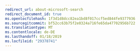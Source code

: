 ```yaml
---
redirect_url: about-microsoft-search
redirect_document_id: true
ms.openlocfilehash: 1f3d1d8dcc82ea1bd8f017ccf5ed844fe9377936
ms.sourcegitcommit: bf52cc63b75f2e0324a716fe65da47702956b722
ms.translationtype: MT
ms.contentlocale: de-DE
ms.lasthandoff: 01/18/2019
ms.locfileid: "29378741"
---
```

